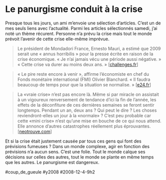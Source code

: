 # Le panurgisme conduit à la crise

Presque tous les jours, un ami m’envoie une sélection d’articles. C’est un de mes seuls liens avec l’actualité. Parmi les articles sélectionnés samedi, j’ai noté un thème récurent. Personne n’a prévu la crise mais tout le monde prévoit l’avenir de cette crise elle-même imprévue.

> Le président de Mondadori France, Ernesto Mauri, a estimé que 2009 serait une « annus horribilis » pour la presse écrite en raison de la crise économique. « Je n’ai jamais vécu une période aussi négative. » « Cette crise va durer au moins deux ans. » [[challenges.fr](http://www.challenges.fr/actualites/medias/20081127.CHA8832/presse_ecrite__mondadori_sattend_a_un_tsunami.html)]

> « Le pire reste encore à venir », affirme l’économiste en chef du Fonds monétaire international (FMI) Olivier Blanchard. « Il faudra beaucoup de temps pour que la situation se normalise. » [[e24.fr](http://www.e24.fr/finance/article20499.ece)]

> La «vraie crise» n’est pas encore là. Même si par miracle on assistait à un vigoureux renversement de tendance d’ici la fin de l’année, les effets de la déconfiture de ces dernières semaines se feront sentir longtemps. Pendant un an, deux ans ? Qui peut le dire ? Les choses reviendront-elles un jour à la «normale» ? C’est peu probable car cette «mini crise» n’est qu’une mise en bouche de ce qui nous attend. Elle annonce d’autres catastrophes réellement plus éprouvantes. [[neotrouve.com](http://www.neotrouve.com/?p=116)]

Et si la crise était justement causée par tous ces gens qui font des prévisions fumeuses ? Dans un monde complexe, agir en fonction des prévisions n’a aucun sens. C’est une folie. Tout le monde calque ses décisions sur celles des autres, tout le monde se plante en même temps que les autres. Le panurgisme est dangereux.

#coup_de_gueule #y2008 #2008-12-4-9h2

